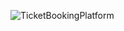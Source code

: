 ![TicketBookingPlatform](https://user-images.githubusercontent.com/65604476/156902838-bec68b1c-b051-40e5-bb7b-29437fb01817.png)

